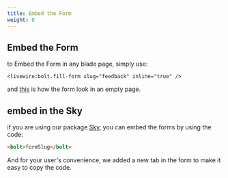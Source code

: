 ```yaml
---
title: Embed the Form
weight: 8
---
```


## Embed the Form

to Embed the Form in any blade page, simply use:

```blade
<livewire:bolt.fill-form slug="feedback" inline="true" />
```

and [this](https://demo.larazeus.com/embed) is how the form look in an empty page.

## embed in the Sky

if you are using our package [Sky](https://larazeus.com/sky), you can embed the forms by using the code:
```html
<bolt>formSlug</bolt>
```

And for your user's convenience, we added a new tab in the form to make it easy to copy the code.
